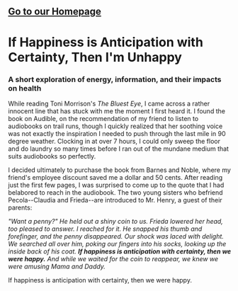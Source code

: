 ## [Go to our Homepage](https://charlie-gulian.github.io/silver-garbanzo/)

# If Happiness is Anticipation with Certainty, Then I'm Unhappy

### A short exploration of energy, information, and their impacts on health


While reading Toni Morrison's *The Bluest Eye*, I came across a rather innocent line that has stuck with me the moment I first heard it. I found the book on Audible, on  the recommendation of my friend to listen to audiobooks on trail runs, though I quickly realized that her soothing voice was not exactly the inspiration I needed to push through the last mile in 90 degree weather. Clocking in at over 7 hours, I could only sweep the floor and do laundry so many times before I ran out of the mundane medium that suits audiobooks so perfectly. 

I decided ultimately to purchase the book from Barnes and Noble, where my friend's employee discount saved me a dollar and 50 cents. After reading just the first few pages, I was surprised to come up to the quote that I had belabored to reach in the audiobook. The two young sisters who befriend Pecola--Claudia and Frieda--are introduced to Mr. Henry, a guest of their parents:

*"Want a penny?" He held out a shiny coin to us.
Frieda lowered her head, too pleased to answer. I reached for it. He snapped his thumb and forefinger, and the penny disappeared. Our shock was laced with delight. We searched all over him, poking our fingers into his socks, looking up the inside back of his coat. **If happiness is anticipation with certainty, then we were happy.** And while we waited for the coin to reappear, we knew we were amusing Mama and Daddy.*

If happiness is anticipation with certainty, then we were happy. 
